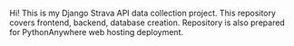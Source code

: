 Hi!
This is my Django Strava API data collection project. 
This repository covers frontend, backend, database creation. Repository is also prepared for PythonAnywhere web hosting deployment.
